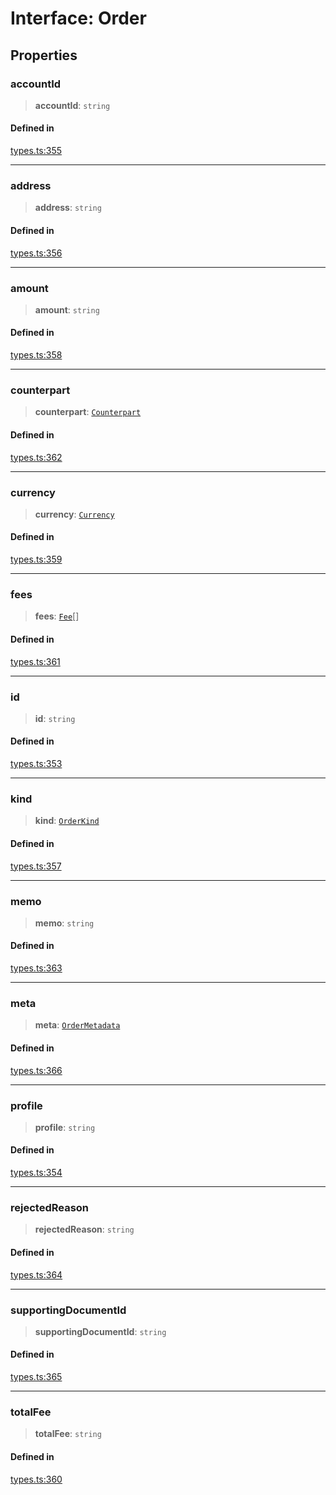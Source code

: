 # Interface: Order

## Properties

### accountId

> **accountId**: `string`

#### Defined in

[types.ts:355](https://github.com/monerium/js-monorepo/blob/main/packages/sdk/src/types.ts#L355)

***

### address

> **address**: `string`

#### Defined in

[types.ts:356](https://github.com/monerium/js-monorepo/blob/main/packages/sdk/src/types.ts#L356)

***

### amount

> **amount**: `string`

#### Defined in

[types.ts:358](https://github.com/monerium/js-monorepo/blob/main/packages/sdk/src/types.ts#L358)

***

### counterpart

> **counterpart**: [`Counterpart`](/docs/packages/SDK/interfaces/Counterpart.md)

#### Defined in

[types.ts:362](https://github.com/monerium/js-monorepo/blob/main/packages/sdk/src/types.ts#L362)

***

### currency

> **currency**: [`Currency`](/docs/packages/SDK/enumerations/Currency.md)

#### Defined in

[types.ts:359](https://github.com/monerium/js-monorepo/blob/main/packages/sdk/src/types.ts#L359)

***

### fees

> **fees**: [`Fee`](/docs/packages/SDK/interfaces/Fee.md)[]

#### Defined in

[types.ts:361](https://github.com/monerium/js-monorepo/blob/main/packages/sdk/src/types.ts#L361)

***

### id

> **id**: `string`

#### Defined in

[types.ts:353](https://github.com/monerium/js-monorepo/blob/main/packages/sdk/src/types.ts#L353)

***

### kind

> **kind**: [`OrderKind`](/docs/packages/SDK/enumerations/OrderKind.md)

#### Defined in

[types.ts:357](https://github.com/monerium/js-monorepo/blob/main/packages/sdk/src/types.ts#L357)

***

### memo

> **memo**: `string`

#### Defined in

[types.ts:363](https://github.com/monerium/js-monorepo/blob/main/packages/sdk/src/types.ts#L363)

***

### meta

> **meta**: [`OrderMetadata`](/docs/packages/SDK/interfaces/OrderMetadata.md)

#### Defined in

[types.ts:366](https://github.com/monerium/js-monorepo/blob/main/packages/sdk/src/types.ts#L366)

***

### profile

> **profile**: `string`

#### Defined in

[types.ts:354](https://github.com/monerium/js-monorepo/blob/main/packages/sdk/src/types.ts#L354)

***

### rejectedReason

> **rejectedReason**: `string`

#### Defined in

[types.ts:364](https://github.com/monerium/js-monorepo/blob/main/packages/sdk/src/types.ts#L364)

***

### supportingDocumentId

> **supportingDocumentId**: `string`

#### Defined in

[types.ts:365](https://github.com/monerium/js-monorepo/blob/main/packages/sdk/src/types.ts#L365)

***

### totalFee

> **totalFee**: `string`

#### Defined in

[types.ts:360](https://github.com/monerium/js-monorepo/blob/main/packages/sdk/src/types.ts#L360)
